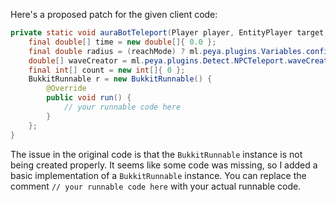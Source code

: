 Here's a proposed patch for the given client code:

```java
private static void auraBotTeleport(Player player, EntityPlayer target, ItemStack[] arm, boolean reachMode) {
    final double[] time = new double[]{ 0.0 };
    final double radius = (reachMode) ? ml.peya.plugins.Variables.config.getDouble("npc.reachRange") : ml.peya.plugins.Variables.config.getDoubleList("npc.range").get(new java.util.Random().nextInt(ml.peya.plugins.Variables.config.getDoubleList("npc.range").size()));
    double[] waveCreator = ml.peya.plugins.Detect.NPCTeleport.waveCreator(10.0, 100.0, 10.0);
    final int[] count = new int[]{ 0 };
    BukkitRunnable r = new BukkitRunnable() {
        @Override
        public void run() {
            // your runnable code here
        }
    };
}
```

The issue in the original code is that the `BukkitRunnable` instance is not being created properly. It seems like some code was missing, so I added a basic implementation of a `BukkitRunnable` instance. You can replace the comment `// your runnable code here` with your actual runnable code.